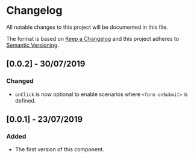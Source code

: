 # Changelog

All notable changes to this project will be documented in this file.

The format is based on [Keep a Changelog](http://keepachangelog.com/en/1.0.0/)
and this project adheres to [Semantic Versioning](http://semver.org/spec/v2.0.0.html).

## [0.0.2] - 30/07/2019

### Changed

- `onClick` is now optional to enable scenarios where `<form onSubmit>` is defined.

## [0.0.1] - 23/07/2019

### Added

- The first version of this component.
